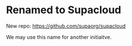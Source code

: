 # Renamed to Supacloud
New repo: https://github.com/supaorg/supacloud

We may use this name for another initiaitve.
